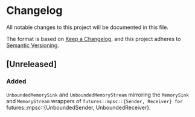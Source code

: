 # Changelog
All notable changes to this project will be documented in this file.

The format is based on [Keep a Changelog](https://keepachangelog.com/en/1.1.0/),
and this project adheres to [Semantic Versioning](https://semver.org/spec/v2.0.0.html).

## [Unreleased]

### Added

`UnboundedMemorySink` and `UnboundedMemoryStream` mirroring the `MemorySink` and `MemoryStream` wrappers of `futures::mpsc::{Sender, Receiver} for `futures::mpsc::{UnboundedSender, UnboundedReceiver}.